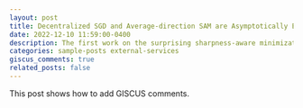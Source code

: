 ```yaml
---
layout: post
title: Decentralized SGD and Average-direction SAM are Asymptotically Equivalent
date: 2022-12-10 11:59:00-0400
description: The first work on the surprising sharpness-aware minimization nature of decentralized learning
categories: sample-posts external-services
giscus_comments: true
related_posts: false
---
```

This post shows how to add GISCUS comments.
